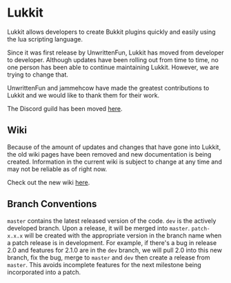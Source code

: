 # Lukkit

Lukkit allows developers to create Bukkit plugins quickly and easily using the lua scripting language.

Since it was first release by UnwrittenFun, Lukkit has moved from developer to developer. Although updates have been rolling out from time to time, no one person has been able to continue maintaining Lukkit. However, we are trying to change that. 

UnwrittenFun and jammehcow have made the greatest contributions to Lukkit and we would like to thank them for their work.

The Discord guild has been moved [here](https://discord.gg/mhsyabW).

## Wiki

Because of the amount of updates and changes that have gone into Lukkit, the old wiki pages have been removed and new documentation is being created. Information in the current wiki is subject to change at any time and may not be reliable as of right now.

Check out the new wiki [here](https://lukkit.net).

## Branch Conventions

``master`` contains the latest released version of the code.
``dev`` is the actively developed branch. Upon a release, it will be merged into ``master``.
``patch-x.x.x`` will be created with the appropriate version in the branch name when a patch release is in development. For example, if there's a bug in release 2.0 and features for 2.1.0 are in the ``dev`` branch, we will pull 2.0 into this new branch, fix the bug, merge to ``master`` and ``dev`` then create a release from ``master``. This avoids incomplete features for the next milestone being incorporated into a patch.
